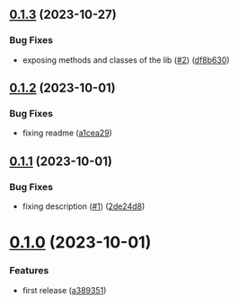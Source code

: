 ## [0.1.3](https://github.com/codibre/nodejs-tree-key-cache-protobuf/compare/v0.1.2...v0.1.3) (2023-10-27)


### Bug Fixes

* exposing methods and classes of the lib ([#2](https://github.com/codibre/nodejs-tree-key-cache-protobuf/issues/2)) ([df8b630](https://github.com/codibre/nodejs-tree-key-cache-protobuf/commit/df8b630c5eab472325c6688e4887237d658c2c9e))

## [0.1.2](https://github.com/codibre/nodejs-tree-key-cache-protobuf/compare/v0.1.1...v0.1.2) (2023-10-01)


### Bug Fixes

* fixing readme ([a1cea29](https://github.com/codibre/nodejs-tree-key-cache-protobuf/commit/a1cea29a3196228c91fbaa0d00011abbdb7d1116))

## [0.1.1](https://github.com/codibre/nodejs-tree-key-cache-protobuf/compare/v0.1.0...v0.1.1) (2023-10-01)


### Bug Fixes

* fixing description ([#1](https://github.com/codibre/nodejs-tree-key-cache-protobuf/issues/1)) ([2de24d8](https://github.com/codibre/nodejs-tree-key-cache-protobuf/commit/2de24d8c1391fe7dc7c907f22d805046112a297c))

# [0.1.0](https://github.com/codibre/nodejs-tree-key-cache-protobuf/compare/v0.0.0...v0.1.0) (2023-10-01)


### Features

* first release ([a389351](https://github.com/codibre/nodejs-tree-key-cache-protobuf/commit/a3893516114574fa79546e6d00bcd833d9a030ad))
